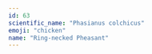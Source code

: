 ```yaml
---
id: 63
scientific_name: "Phasianus colchicus"
emoji: "chicken"
name: "Ring-necked Pheasant"
---
```

